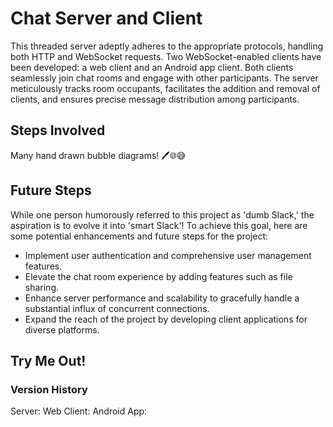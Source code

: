 # Chat Server and Client
This threaded server adeptly adheres to the appropriate protocols, handling both HTTP and WebSocket requests. Two WebSocket-enabled clients have been developed: a web client and an Android app client. Both clients seamlessly join chat rooms and engage with other participants. The server meticulously tracks room occupants, facilitates the addition and removal of clients, and ensures precise message distribution among participants.
## Steps Involved
Many hand drawn bubble diagrams! 🖊️🌐😅
## Future Steps
While one person humorously referred to this project as 'dumb Slack,' the aspiration is to evolve it into 'smart Slack'! To achieve this goal, here are some potential enhancements and future steps for the project:

- Implement user authentication and comprehensive user management features.
- Elevate the chat room experience by adding features such as file sharing.
- Enhance server performance and scalability to gracefully handle a substantial influx of concurrent connections.
- Expand the reach of the project by developing client applications for diverse platforms.
## Try Me Out!

### Version History
Server: 
Web Client: 
Android App: 

